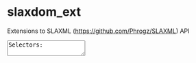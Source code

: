 # slaxdom_ext
Extensions to SLAXML (https://github.com/Phrogz/SLAXML) API

<textarea>
Selectors:  


.class: 	.intro -	Selects all elements with class="intro"  


 #id: #firstname - 	Selects the element with id="firstname"  


element:      p  - 	Selects all <p> elements  


element,element: d,p - Selects all <d> elements and all <p> elements  


element element: d p - Selects all <p> elements inside <d> elements
</textarea>

